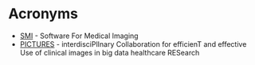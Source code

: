 # Acronyms

-   [SMI](/) - Software For Medical Imaging
-   [PICTURES](/pictures) - interdisciPlInary Collaboration for efficienT and effective Use of clinical images in big data healthcare
    RESearch

